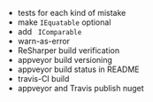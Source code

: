 - tests for each kind of mistake
- make `IEquatable` optional
- add ` IComparable`
- warn-as-error
- ReSharper build verification
- appveyor build versioning
- appveyor build status in README
- travis-CI build
- appveyor and Travis publish nuget